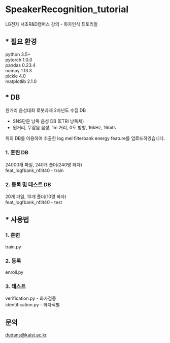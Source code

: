 # SpeakerRecognition_tutorial

LG전자 서초R&D캠퍼스 강의 - 화자인식 튜토리얼

## * 필요 환경
python 3.5+  
pytorch 1.0.0  
pandas 0.23.4  
numpy 1.13.3  
pickle 4.0  
matplotlib 2.1.0  

## * DB
원거리 음성대화 로봇과제 2차년도 수집 DB
- SNS단문 낭독 음성 DB (ETRI 낭독체)
- 원거리, 무잡음 음성, 1m 거리, 0도 방향, 16kHz, 16bits  

위의 DB를 이용하여 추출한 log mel filterbank energy feature를 업로드하였습니다.

### 1. 훈련 DB
24000개 파일, 240개 폴더(240명 화자)  
feat_logfbank_nfilt40 - train

### 2. 등록 및 테스트 DB
20개 파일, 10개 폴더(10명 화자)  
feat_logfbank_nfilt40 - test

## * 사용법
### 1. 훈련
train.py  

### 2. 등록
enroll.py  

### 3. 테스트
verification.py - 화자검증  
identification.py - 화자식별  



## 문의
dudans@kaist.ac.kr
